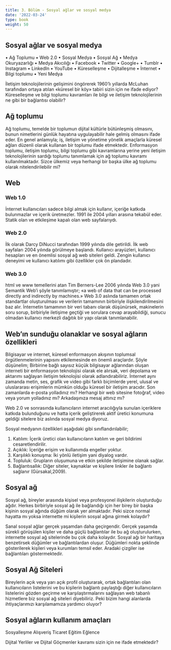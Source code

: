 ```yaml
---
title: 3. Bölüm - Sosyal ağlar ve sosyal medya
date: '2022-03-24'
type: book
weight: 50
---
```




<!--more-->

## Sosyal ağlar ve sosyal medya

• Ağ Toplumu
• Web 2.0
• Sosyal Medya
• Sosyal Ağ
• Medya Okuryazarlığı
• Medya Akıcılığı
• Facebook
• Twitter
• Google+
• Tumblr
• Instagram
• LinkedIn
• YouTube
• Küreselleşme
• Dijitalleşme
• İnternet
• Bilgi toplumu
• Yeni Medya 

İletişim teknolojilerinin gelişimini öngörerek 1960’lı yıllarda McLuhan tarafından ortaya atılan «küresel bir köy» tabiri sizin için ne ifade ediyor? 
Küreselleşme ve bilgi toplumu kavramları ile bilgi ve iletişim teknolojilerinin ne gibi bir bağlantısı olabilir? 

## Ağ toplumu

Ağ toplumu, temelde bir toplumun dijital kültürle bütünleşmiş olmasını, bunun nimetlerini günlük hayatına uygulayabilir hale gelmiş olmasını ifade eder. 
En genel anlamıyla; iş, iletişim ve yönetime yönelik amaçlarla küresel ağları düzenli olarak kullanan bir toplumu ifade etmektedir. Enformasyon toplumu, iletişim toplumu, bilgi toplumu gibi kavramlarına yerine yeni iletişim teknolojilerinin sardığı toplumu tanımlamak için ağ toplumu kavramı kullanılmaktadır. 
Sizce ülkemiz veya herhangi bir başka ülke ağ toplumu olarak nitelendirilebilir mi? 

## Web 

### Web 1.0
İnternet kullanıcıları sadece bilgi almak için kullanır, içeriğe katkıda bulunmazlar ve içerik üretmezler.
1991 ile 2004 yılları arasına tekabül eder. Statik olan ve etkileşime kapalı olan web sayfalarıydı. 

### Web 2.0 
İlk olarak Darcy DiNucci tarafından 1999 yılında dile getirildi. İlk web sayfaları 2004 yılında görülmeye başlandı. Kullanıcı arayüzleri, kullanıcı hesapları ve en önemlisi sosyal ağ web siteleri geldi. 
Zengin kullanıcı deneyimi ve kullanıcı katılımı gibi özellikler çok ön plandadır. 

### Web 3.0 
html ve www temellerini atan Tim Berners-Lee 2006 yılında Web 3.0 yani Semantik Web’i şöyle tanımlamıştır; «a web of data that can be processed directly and indirectly by machines.» 
Web 3.0 aslında tamamen ortak standartlar oluşturulması ve verilerin tamamının birbiriyle ilişkilendirilmesini baz alır. İnternetin tamamının bir veri tabanı olarak düşünürsek, makinelerin soru sorup, birbiriyle iletişime geçtiği ve sorulara cevap arayabildiği, sunucu olmadan kullanıcı merkezli dağıtık bir yapı olarak tanımlanabilir. 

## Web’ın sunduğu olanaklar ve sosyal ağların özellikleri

Bilgisayar ve internet, küresel enformasyon akışının toplumsal örgütlenmelerinin yapısını etkilemesinde en önemli araçlardır. 
Şöyle düşünelim; 
Birbirine bağlı sayısız küçük bilgisayar ağlarından oluşan interneti bir enformasyon teknolojisi olarak ele alırsak, veri depolama ve aktarımı sağlayan iletişim teknolojisi olarak adlandırabiliriz. 
İnternet aynı zamanda metin, ses, grafik ve video gibi farklı biçimlerde yerel, ulusal ve uluslararası erişimlerin mümkün olduğu küresel bir iletişim aracıdır.
Son zamanlarda e-posta yolladınız mı? 
Herhangi bir web sitesine fotoğraf, video veya yorum yolladınız mı? 
Arkadaşınıza mesaj attınız mı? 

Web 2.0 ve sonrasında kullanıcıların internet aracılığıyla sunulan içeriklere katkıda bulunduğunu ve hatta içerik geliştirerek aktif üretici konumuna geldiği sitelere biz aslında sosyal medya diyoruz. 

Sosyal medyanın özellikleri aşağıdaki gibi sınıflandırılabilir; 
1. Katılım: İçerik üretici olan kullanıcıların katılım ve geri bildirimi cesaretlendirilir.
2. Açıklık: İçeriğe erişim ve kullanımda engeller yoktur.
3. Karşılıklı konuşma: İki yönlü iletişim yani diyalog vardır.
4. Topluluk: Grupların oluşumuna ve etkin şekilde iletişimine olanak sağlar.
5. Bağlantısallık: Diğer siteler, kaynaklar ve kişilere linkler ile bağlantı sağlanır (Gürsakal,2009).

## Sosyal ağ

Sosyal ağ, bireyler arasında kişisel veya profesyonel ilişkilerin oluşturduğu ağdır. 
Herkes birbiriyle sosyal ağ ile bağlandığı için her birey bir başka kişinin sosyal ağında düğüm olarak yer almaktadır. 
Peki sizce normal hayatta mı yoksa internette mi kişilerin sosyal ağına girmek kolaydır? 

Sanal sosyal ağlar gerçek yaşamdan daha geçirgendir. 
Gerçek yaşamda sürekli görüşülen kişiler ve daha güçlü bağlantılar ile bu ağ oluşturulurken, internette sosyal ağ sitelerinde bu çok daha kolaydır. 
Sosyal ağı bir haritaya benzetirsek düğümler ve bağlantılardan oluşur. Düğümleri nokta şeklinde gösterilerek kişileri veya kurumları temsil eder.  Aradaki çizgiler ise bağlantıları göstermektedir. 

## Sosyal Ağ Siteleri

Bireylerin açık veya yarı açık profil oluşturarak, ortak bağlantıları olan kullanıcıların listelerini ve bu kişilerin bağlantı paylaştığı diğer kullanıcıların listelerini gözden geçirme ve karşılaştırmalarını sağlayan web tabanlı hizmetlere biz sosyal ağ siteleri diyebiliriz. 
Peki bizim hangi alanlarda ihtiyaçlarımızı karşılamamıza yardımcı oluyor? 

## Sosyal ağların kullanım amaçları

Sosyalleşme
Alışveriş
Ticaret
Eğitim
Eğlence

Dijital Yerliler ve Dijital Göçmenler kavramı sizin için ne ifade etmektedir? 





